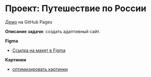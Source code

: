 # Проект: Путешествие по России

[Демо](https://chedore.github.io/russian-travel/index.html) на GitHub Pages


**Описание задачи**: создать адаптивный сайт. 

**Figma**
* [Ссылка на макет в Figma](https://www.figma.com/file/5S2WSbEFL6awjVWJ0NWL8Q/Sprint-3_-Russia-_-desktop-mobile?node-id=28503%3A0)

**Картинки**
* [оптимизировать картинки](https://tinypng.com/)
